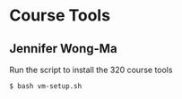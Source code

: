 # Course Tools
## Jennifer Wong-Ma

Run the script to install the 320 course tools

```
$ bash vm-setup.sh
```


